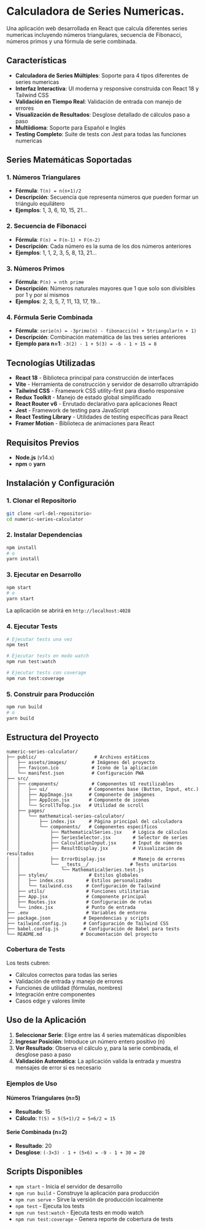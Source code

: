 # Calculadora de Series Numericas.

Una aplicación web desarrollada en React que calcula diferentes series numericas incluyendo números triangulares, secuencia de Fibonacci, números primos y una fórmula de serie combinada.

##  Características

- **Calculadora de Series Múltiples**: Soporte para 4 tipos diferentes de series numericas
- **Interfaz Interactiva**: UI moderna y responsive construida con React 18 y Tailwind CSS
- **Validación en Tiempo Real**: Validación de entrada con manejo de errores
- **Visualización de Resultados**: Desglose detallado de cálculos paso a paso
- **Multiidioma**: Soporte para Español e Inglés
- **Testing Completo**: Suite de tests con Jest para todas las funciones numericas

## Series Matemáticas Soportadas

### 1. Números Triangulares
- **Fórmula**: `T(n) = n(n+1)/2`
- **Descripción**: Secuencia que representa números que pueden formar un triángulo equilátero
- **Ejemplos**: 1, 3, 6, 10, 15, 21...

### 2. Secuencia de Fibonacci
- **Fórmula**: `F(n) = F(n-1) + F(n-2)`
- **Descripción**: Cada número es la suma de los dos números anteriores
- **Ejemplos**: 1, 1, 2, 3, 5, 8, 13, 21...

### 3. Números Primos
- **Fórmula**: `P(n) = nth prime`
- **Descripción**: Números naturales mayores que 1 que solo son divisibles por 1 y por sí mismos
- **Ejemplos**: 2, 3, 5, 7, 11, 13, 17, 19...

### 4. Fórmula Serie Combinada
- **Fórmula**: `serie(n) = -3primo(n) - fibonacci(n) + 5triangular(n + 1)`
- **Descripción**: Combinación matemática de las tres series anteriores
- **Ejemplo para n=1**: `-3(2) - 1 + 5(3) = -6 - 1 + 15 = 8`

##  Tecnologías Utilizadas

- **React 18** - Biblioteca principal para construcción de interfaces
- **Vite** - Herramienta de construcción y servidor de desarrollo ultrarrápido
- **Tailwind CSS** - Framework CSS utility-first para diseño responsive
- **Redux Toolkit** - Manejo de estado global simplificado
- **React Router v6** - Enrutado declarativo para aplicaciones React
- **Jest** - Framework de testing para JavaScript
- **React Testing Library** - Utilidades de testing específicas para React
- **Framer Motion** - Biblioteca de animaciones para React

##  Requisitos Previos

- **Node.js** (v14.x)
- **npm** o **yarn**

##  Instalación y Configuración

### 1. Clonar el Repositorio
```bash
git clone <url-del-repositorio>
cd numeric-series-calculator
```

### 2. Instalar Dependencias
```bash
npm install
# o
yarn install
```

### 3. Ejecutar en Desarrollo
```bash
npm start
# o
yarn start
```

La aplicación se abrirá en `http://localhost:4028`

### 4. Ejecutar Tests
```bash
# Ejecutar tests una vez
npm test

# Ejecutar tests en modo watch
npm run test:watch

# Ejecutar tests con coverage
npm run test:coverage
```

### 5. Construir para Producción
```bash
npm run build
# o
yarn build
```

## Estructura del Proyecto

```
numeric-series-calculator/
├── public/                     # Archivos estáticos
│   ├── assets/images/         # Imágenes del proyecto
│   ├── favicon.ico            # Icono de la aplicación
│   └── manifest.json          # Configuración PWA
├── src/
│   ├── components/            # Componentes UI reutilizables
│   │   ├── ui/               # Componentes base (Button, Input, etc.)
│   │   ├── AppImage.jsx      # Componente de imágenes
│   │   ├── AppIcon.jsx       # Componente de iconos
│   │   └── ScrollToTop.jsx   # Utilidad de scroll
│   ├── pages/
│   │   └── mathematical-series-calculator/
│   │       ├── index.jsx     # Página principal del calculadora
│   │       └── components/   # Componentes específicos
│   │           ├── MathematicalSeries.jsx    # Lógica de cálculos
│   │           ├── SeriesSelector.jsx        # Selector de series
│   │           ├── CalculationInput.jsx      # Input de números
│   │           ├── ResultDisplay.jsx         # Visualización de resultados
│   │           ├── ErrorDisplay.jsx          # Manejo de errores
│   │           └── __tests__/               # Tests unitarios
│   │               └── MathematicalSeries.test.js
│   ├── styles/               # Estilos globales
│   │   ├── index.css        # Estilos personalizados
│   │   └── tailwind.css     # Configuración de Tailwind
│   ├── utils/               # Funciones utilitarias
│   ├── App.jsx              # Componente principal
│   ├── Routes.jsx           # Configuración de rutas
│   └── index.jsx            # Punto de entrada
├── .env                     # Variables de entorno
├── package.json            # Dependencias y scripts
├── tailwind.config.js      # Configuración de Tailwind CSS
├── babel.config.js         # Configuración de Babel para tests
└── README.md              # Documentación del proyecto
```


### Cobertura de Tests
Los tests cubren:
-  Cálculos correctos para todas las series
- Validación de entrada y manejo de errores
- Funciones de utilidad (fórmulas, nombres)
- Integración entre componentes
- Casos edge y valores límite

##  Uso de la Aplicación

1. **Seleccionar Serie**: Elige entre las 4 series matemáticas disponibles
2. **Ingresar Posición**: Introduce un número entero positivo (n)
3. **Ver Resultado**: Observa el cálculo y, para la serie combinada, el desglose paso a paso
4. **Validación Automática**: La aplicación valida la entrada y muestra mensajes de error si es necesario

### Ejemplos de Uso

#### Números Triangulares (n=5)
- **Resultado**: 15
- **Cálculo**: `T(5) = 5(5+1)/2 = 5×6/2 = 15`

#### Serie Combinada (n=2)
- **Resultado**: 20
- **Desglose**: `(-3×3) - 1 + (5×6) = -9 - 1 + 30 = 20`

##  Scripts Disponibles

- `npm start` - Inicia el servidor de desarrollo
- `npm run build` - Construye la aplicación para producción
- `npm run serve` - Sirve la versión de producción localmente
- `npm test` - Ejecuta los tests
- `npm run test:watch` - Ejecuta tests en modo watch
- `npm run test:coverage` - Genera reporte de cobertura de tests










